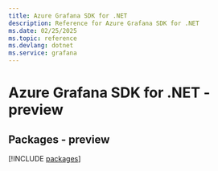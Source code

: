 ```yaml
---
title: Azure Grafana SDK for .NET
description: Reference for Azure Grafana SDK for .NET
ms.date: 02/25/2025
ms.topic: reference
ms.devlang: dotnet
ms.service: grafana
---
```

# Azure Grafana SDK for .NET - preview
## Packages - preview
[!INCLUDE [packages](grafana-index.md)]